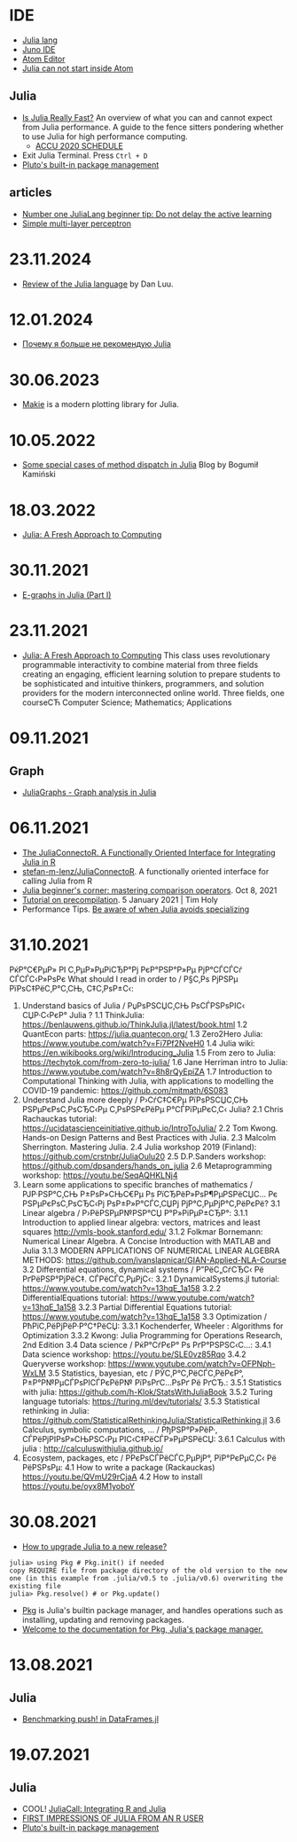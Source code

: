

# IDE
- [Julia lang](https://julialang.org/downloads/)
- [Juno IDE](http://docs.junolab.org/latest/man/installation/#Installation-Instructions)
- [Atom Editor](https://atom.io/)
- [Julia can not start inside Atom](https://discourse.julialang.org/t/julia-can-not-start-inside-atom/18923)

## Julia
- [Is Julia Really Fast?](https://medium.com/codex/is-julia-really-fast-12cd7caef96b) An overview of what you can and cannot expect from Julia performance. A guide to the fence sitters pondering whether to use Julia for high performance computing.
	- [ACCU 2020 SCHEDULE](https://accu.org/conf-previous/2021/schedule/)
- Exit Julia Terminal. Press `Ctrl + D`
- [Pluto's built-in package management](https://github.com/fonsp/Pluto.jl/wiki/%F0%9F%8E%81-Package-management)

## articles
- [Number one JuliaLang beginner tip: Do not delay the active learning](https://juliaifrank.com/active-learning-in-programming/)
- [Simple multi-layer perceptron](https://fluxml.ai/tutorials/2021/01/26/mlp.html)

# 23.11.2024
- [Review of the Julia language](https://danluu.com/julialang/) by Dan Luu.

# 12.01.2024
- [Почему я больше не рекомендую Julia](https://habr.com/ru/articles/666332/)

# 30.06.2023
- [Makie](https://makie.org/) is a modern plotting library for Julia.

# 10.05.2022
- [Some special cases of method dispatch in Julia](https://bkamins.github.io/julialang/2022/04/15/dispatch.html) Blog by Bogumił Kamiński

# 18.03.2022
- [Julia: A Fresh Approach to Computing](https://computationalthinking.mit.edu/Spring21/)

# 30.11.2021
- [E-graphs in Julia (Part I)](https://www.philipzucker.com/egraph-1/)

# 23.11.2021
- [Julia: A Fresh Approach to Computing](https://computationalthinking.mit.edu/Spring21/)
This class uses revolutionary programmable interactivity to combine material from three fields creating an engaging, efficient learning solution to prepare students to be sophisticated and intuitive thinkers, programmers, and solution providers for the modern interconnected online world.
Three fields, one courseСЋ Computer Science; Mathematics; Applications

# 09.11.2021
## Graph
- [JuliaGraphs - Graph analysis in Julia](https://juliagraphs.org/)

# 06.11.2021
- [The JuliaConnectoR. A Functionally Oriented Interface for Integrating Julia in R](https://arxiv.org/ftp/arxiv/papers/2005/2005.06334.pdf)
- [stefan-m-lenz/JuliaConnectoR](https://github.com/stefan-m-lenz/JuliaConnectoR). A functionally oriented interface for calling Julia from R
- [Julia beginner's corner: mastering comparison operators](https://bkamins.github.io/julialang/2021/10/08/comparisons.html). Oct 8, 2021
- [Tutorial on precompilation](https://julialang.org/blog/2021/01/precompile_tutorial/). 5 January 2021 | Tim Holy
- Performance Tips. [Be aware of when Julia avoids specializing](https://docs.julialang.org/en/v1/manual/performance-tips/#Be-aware-of-when-Julia-avoids-specializing)

# 31.10.2021
РќР°С€РµР» РІ С‚РµР»РµРіСЂР°Рј РєР°РЅР°Р»Рµ РјР°СЃСЃСѓ СЃСЃС‹Р»РѕРє
What should I read in order to / Р§С‚Рѕ РјРЅРµ РїРѕС‡РёС‚Р°С‚СЊ, С‡С‚РѕР±С‹:


1. Understand basics of Julia / РџРѕРЅСЏС‚СЊ РѕСЃРЅРѕРІС‹ СЏР·С‹РєР° Julia ?
	1.1 ThinkJulia: https://benlauwens.github.io/ThinkJulia.jl/latest/book.html
	1.2 QuantEcon parts: https://julia.quantecon.org/
	1.3 Zero2Hero Julia: https://www.youtube.com/watch?v=Fi7Pf2NveH0
	1.4 Julia wiki: https://en.wikibooks.org/wiki/Introducing_Julia
	1.5 From zero to Julia: https://techytok.com/from-zero-to-julia/
	1.6 Jane Herriman intro to Julia: https://www.youtube.com/watch?v=8h8rQyEpiZA
	1.7  Introduction to Computational Thinking with Julia, with applications to modelling the COVID-19 pandemic: https://github.com/mitmath/6S083
2. Understand Julia more deeply / Р›СѓС‡С€Рµ РїРѕРЅСЏС‚СЊ РЅРµРєРѕС‚РѕСЂС‹Рµ С‚РѕРЅРєРёРµ Р°СЃРїРµРєС‚С‹ Julia?
	2.1 Chris Rachauckas tutorial: https://ucidatascienceinitiative.github.io/IntroToJulia/
	2.2 Tom Kwong. Hands-on Design Patterns and Best Practices with Julia. 
	2.3 Malcolm Sherrington. Mastering Julia.
	2.4 Julia workshop 2019 (Finland): https://github.com/crstnbr/JuliaOulu20
	2.5 D.P.Sanders workshop: https://github.com/dpsanders/hands_on_julia
	2.6 Metaprogramming workshop: https://youtu.be/SeqAQHKLNj4
3. Learn some applications to specific branches of mathematics / РЈР·РЅР°С‚СЊ Р±РѕР»СЊС€Рµ Рѕ
РїСЂРёР»РѕР¶РµРЅРёСЏС… Рє РЅРµРєРѕС‚РѕСЂС‹Рј РѕР±Р»Р°СЃС‚СЏРј РјР°С‚РµРјР°С‚РёРєРё?
	3.1 Linear algebra / Р›РёРЅРµР№РЅР°СЏ Р°Р»РіРµР±СЂР°:
		3.1.1 Introduction to applied linear algebra: vectors, matrices and least squares http://vmls-book.stanford.edu/
		3.1.2 Folkmar Bornemann: Numerical Linear Algebra. A Concise Introduction  with MATLAB and Julia
		3.1.3 MODERN APPLICATIONS OF NUMERICAL LINEAR ALGEBRA METHODS: https://github.com/ivanslapnicar/GIAN-Applied-NLA-Course
	3.2 Differential equations, dynamical systems / Р”РёС„СѓСЂС‹ Рё РґРёРЅР°РјРёС‡. СЃРёСЃС‚РµРјС‹:
		3.2.1 DynamicalSystems.jl tutorial: https://www.youtube.com/watch?v=13hqE_1a158
		3.2.2 DifferentialEquations tutorial: https://www.youtube.com/watch?v=13hqE_1a158
		3.2.3 Partial Differential Equations tutorial: https://www.youtube.com/watch?v=13hqE_1a158
	3.3 Optimization / РћРїС‚РёРјРёР·Р°С†РёСЏ:
		3.3.1 Kochenderfer, Wheeler : Algorithms for Optimization
		3.3.2 Kwong: Julia Programming for Operations Research, 2nd Edition
	3.4 Data science / РќР°СѓРєР° Рѕ РґР°РЅРЅС‹С…:
		3.4.1 Data science workshop: https://youtu.be/SLE0vz85Rqo
		3.4.2 Queryverse workshop: https://www.youtube.com/watch?v=OFPNph-WxLM
	3.5 Statistics, bayesian, etc / РЎС‚Р°С‚РёСЃС‚РёРєР°, Р±Р°Р№РµСЃРѕРІСЃРєРёР№ РїРѕРґС…РѕРґ Рё РґСЂ.:
		3.5.1 Statistics with julia: https://github.com/h-Klok/StatsWithJuliaBook
		3.5.2 Turing language tutorials: https://turing.ml/dev/tutorials/
		3.5.3 Statistical rethinking in Julia: https://github.com/StatisticalRethinkingJulia/StatisticalRethinking.jl
	3.6 Calculus, symbolic computations, ... / РђРЅР°Р»РёР·, СЃРёРјРІРѕР»СЊРЅС‹Рµ РІС‹С‡РёСЃР»РµРЅРёСЏ:
		3.6.1 Calculus with julia : http://calculuswithjulia.github.io/
4. Ecosystem, packages, etc / Р­РєРѕСЃРёСЃС‚РµРјР°, РїР°РєРµС‚С‹ Рё РёРЅРѕРµ:
	4.1 How to write a package (Rackauckas) https://youtu.be/QVmU29rCjaA
	4.2 How to install https://youtu.be/oyx8M1yoboY

# 30.08.2021
- [How to upgrade Julia to a new release?](https://newbedev.com/how-to-upgrade-julia-to-a-new-release)
```
julia> using Pkg # Pkg.init() if needed
copy REQUIRE file from package directory of the old version to the new one (in this example from .julia/v0.5 to .julia/v0.6) overwriting the existing file
julia> Pkg.resolve() # or Pkg.update()
```
- [Pkg](https://docs.julialang.org/en/v1/stdlib/Pkg/) is Julia's builtin package manager, and handles operations such as installing, updating and removing packages.
- [Welcome to the documentation for Pkg, Julia's package manager.](https://pkgdocs.julialang.org/v1/)

# 13.08.2021
## Julia
- [Benchmarking push! in DataFrames.jl](https://bkamins.github.io/julialang/2021/06/25/push.html)

# 19.07.2021
## Julia
- COOL! [JuliaCall: Integrating R and Julia](https://hwborchers.github.io/)
- [FIRST IMPRESSIONS OF JULIA FROM AN R USER](https://mdneuzerling.com/post/first-impressions-of-julia-from-an-r-user/)
- [Pluto's built-in package management](https://github.com/fonsp/Pluto.jl/wiki/%F0%9F%8E%81-Package-management)

